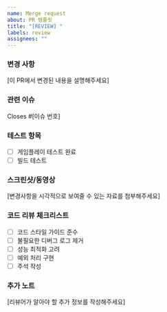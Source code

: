 ```yaml
---
name: Merge request
about: PR 템플릿
title: "[REVIEW] "
labels: review
assignees: ""
---
```


### 변경 사항
[이 PR에서 변경된 내용을 설명해주세요]

### 관련 이슈
Closes #[이슈 번호]

### 테스트 항목
- [ ] 게임플레이 테스트 완료
- [ ] 빌드 테스트

### 스크린샷/동영상
[변경사항을 시각적으로 보여줄 수 있는 자료를 첨부해주세요]

### 코드 리뷰 체크리스트
- [ ] 코드 스타일 가이드 준수
- [ ] 불필요한 디버그 로그 제거
- [ ] 성능 최적화 고려
- [ ] 예외 처리 구현
- [ ] 주석 작성

### 추가 노트
[리뷰어가 알아야 할 추가 정보를 작성해주세요]
